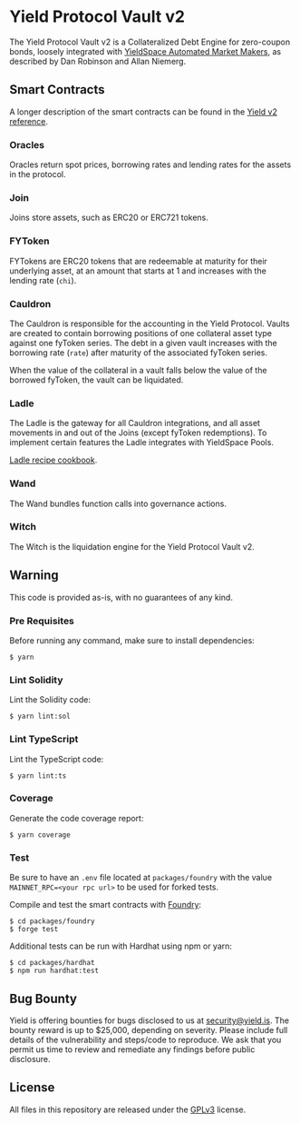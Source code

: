 # Yield Protocol Vault v2

The Yield Protocol Vault v2 is a Collateralized Debt Engine for zero-coupon bonds, loosely integrated with [YieldSpace Automated Market Makers](https://yield.is/Yield.pdf), as described by Dan Robinson and Allan Niemerg.

## Smart Contracts

A longer description of the smart contracts can be found in the [Yield v2 reference](https://docs.google.com/document/d/1WBrJx_5wxK1a4N_9b6IQV70d2TyyyFxpiTfjA6PuZaQ/edit).

### Oracles
Oracles return spot prices, borrowing rates and lending rates for the assets in the protocol.

### Join
Joins store assets, such as ERC20 or ERC721 tokens.

### FYToken
FYTokens are ERC20 tokens that are redeemable at maturity for their underlying asset, at an amount that starts at 1 and increases with the lending rate (`chi`).

### Cauldron
The Cauldron is responsible for the accounting in the Yield Protocol. Vaults are created to contain borrowing positions of one collateral asset type against one fyToken series. The debt in a given vault increases with the borrowing rate (`rate`) after maturity of the associated fyToken series.

When the value of the collateral in a vault falls below the value of the borrowed fyToken, the vault can be liquidated.

### Ladle
The Ladle is the gateway for all Cauldron integrations, and all asset movements in and out of the Joins (except fyToken redemptions). To implement certain features the Ladle integrates with YieldSpace Pools.

[Ladle recipe cookbook](https://docs.google.com/document/d/1-r9g99aZfGLd1Aa3FRxBXLybgfGzAZIuHWwufF-I8Js).

### Wand
The Wand bundles function calls into governance actions.

### Witch
The Witch is the liquidation engine for the Yield Protocol Vault v2.

## Warning
This code is provided as-is, with no guarantees of any kind.

### Pre Requisites
Before running any command, make sure to install dependencies:

```
$ yarn
```

### Lint Solidity
Lint the Solidity code:

```
$ yarn lint:sol
```

### Lint TypeScript
Lint the TypeScript code:

```
$ yarn lint:ts
```

### Coverage
Generate the code coverage report:

```
$ yarn coverage
```

### Test
Be sure to have an `.env` file located at `packages/foundry` with the value `MAINNET_RPC=<your rpc url>` to be used for forked tests.

Compile and test the smart contracts with [Foundry](https://getfoundry.sh/):

```
$ cd packages/foundry
$ forge test
```

Additional tests can be run with Hardhat using npm or yarn:

```
$ cd packages/hardhat
$ npm run hardhat:test
```

## Bug Bounty
Yield is offering bounties for bugs disclosed to us at [security@yield.is](mailto:security@yield.is). The bounty reward is up to $25,000, depending on severity. Please include full details of the vulnerability and steps/code to reproduce. We ask that you permit us time to review and remediate any findings before public disclosure.

## License
All files in this repository are released under the [GPLv3](https://github.com/yieldprotocol/fyDai/blob/master/LICENSE.md) license.
